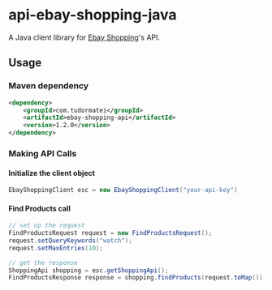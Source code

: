 api-ebay-shopping-java
===============


A Java client library for [Ebay Shopping](http://developer.ebay.com/devzone/shopping/docs/CallRef/index.html)'s API.

## Usage
### Maven dependency
```xml
<dependency>
    <groupId>com.tudormatei</groupId>
    <artifactId>ebay-shopping-api</artifactId>
    <version>1.2.0</version>
</dependency>
```

### Making API Calls
#### Initialize the client object
```java
EbayShoppingClient esc = new EbayShoppingClient("your-api-key")
```

#### Find Products call
```java
// set up the request
FindProductsRequest request = new FindProductsRequest();
request.setQueryKeywords("watch");
request.setMaxEntries(10);

// get the response
ShoppingApi shopping = esc.getShoppingApi();
FindProductsResponse response = shopping.findProducts(request.toMap());
```

